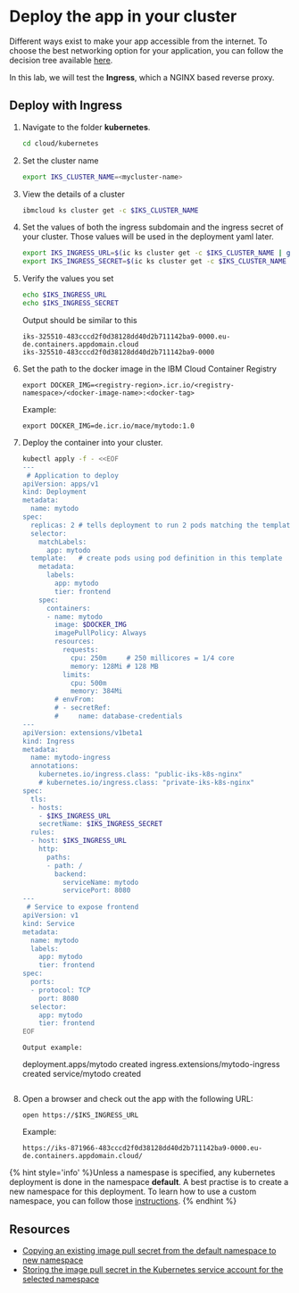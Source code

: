 # Deploy the app in your cluster

Different ways exist to make your app accessible from the internet. To choose the best networking option for your application, you can follow the decision tree available [here](https://cloud.ibm.com/docs/containers?topic=containers-cs_network_planning).

In this lab, we will test the **Ingress**, which a NGINX based reverse proxy.

## Deploy with Ingress

1. Navigate to the folder **kubernetes**.

    ```sh
    cd cloud/kubernetes
    ```

1. Set the cluster name

    ```sh
    export IKS_CLUSTER_NAME=<mycluster-name>
    ```

1. View the details of a cluster

    ```sh
    ibmcloud ks cluster get -c $IKS_CLUSTER_NAME
    ```

1. Set the values of both the ingress subdomain and the ingress secret of your cluster. Those values will be used in the deployment yaml later.

    ```sh
    export IKS_INGRESS_URL=$(ic ks cluster get -c $IKS_CLUSTER_NAME | grep "Ingress Subdomain" | awk '{print tolower($3)}')
    export IKS_INGRESS_SECRET=$(ic ks cluster get -c $IKS_CLUSTER_NAME | grep "Ingress Secret" | awk '{print tolower($3)}')
    ```

1. Verify the values you set

    ```sh
    echo $IKS_INGRESS_URL
    echo $IKS_INGRESS_SECRET
    ```

    Output should be similar to this

    ```
    iks-325510-483cccd2f0d38128dd40d2b711142ba9-0000.eu-de.containers.appdomain.cloud
    iks-325510-483cccd2f0d38128dd40d2b711142ba9-0000
    ```

1. Set the path to the docker image in the IBM Cloud Container Registry

    ```
    export DOCKER_IMG=<registry-region>.icr.io/<registry-namespace>/<docker-image-name>:<docker-tag>
    ```
    
    Example:
    ```
    export DOCKER_IMG=de.icr.io/mace/mytodo:1.0
    ```

1. Deploy the container into your cluster.
  
    ```sh
    kubectl apply -f - <<EOF
    ---
     # Application to deploy
    apiVersion: apps/v1
    kind: Deployment
    metadata:
      name: mytodo
    spec:
      replicas: 2 # tells deployment to run 2 pods matching the template
      selector:
        matchLabels:
          app: mytodo
      template:   # create pods using pod definition in this template
        metadata:
          labels:
            app: mytodo
            tier: frontend
        spec:
          containers:
          - name: mytodo
            image: $DOCKER_IMG
            imagePullPolicy: Always
            resources:
              requests:
                cpu: 250m     # 250 millicores = 1/4 core
                memory: 128Mi # 128 MB
              limits:
                cpu: 500m
                memory: 384Mi
            # envFrom:
            # - secretRef:
            #     name: database-credentials
    ---
    apiVersion: extensions/v1beta1
    kind: Ingress
    metadata:
      name: mytodo-ingress
      annotations:
        kubernetes.io/ingress.class: "public-iks-k8s-nginx"
        # kubernetes.io/ingress.class: "private-iks-k8s-nginx"
    spec:
      tls:
      - hosts:
        - $IKS_INGRESS_URL
        secretName: $IKS_INGRESS_SECRET
      rules:
      - host: $IKS_INGRESS_URL
        http:
          paths:
          - path: /
            backend:
              serviceName: mytodo
              servicePort: 8080
    ---
     # Service to expose frontend
    apiVersion: v1
    kind: Service
    metadata:
      name: mytodo
      labels:
        app: mytodo
        tier: frontend
    spec:
      ports:
      - protocol: TCP
        port: 8080
      selector:
        app: mytodo
        tier: frontend
    EOF
    ```

    ```
    Output example:
    ```
    deployment.apps/mytodo created
    ingress.extensions/mytodo-ingress created
    service/mytodo created
    ```

1. Open a browser and check out the app with the following URL:

    ```
    open https://$IKS_INGRESS_URL
    ```
    
    Example:
    
    ```
    https://iks-871966-483cccd2f0d38128dd40d2b711142ba9-0000.eu-de.containers.appdomain.cloud/
    ```

{% hint style='info' %}Unless a namespase is specified, any kubernetes deployment is done in the namespace **default**. A best practise is to create a new namespace for this deployment. To learn how to use a custom namespace, you can follow those [instructions](./deploy-app-custom-ns). {% endhint %}

## Resources

* [Copying an existing image pull secret from the default namespace to new namespace](https://cloud.ibm.com/docs/containers?topic=containers-registry#copy_imagePullSecret)
* [Storing the image pull secret in the Kubernetes service account for the selected namespace](https://cloud.ibm.com/docs/containers?topic=containers-registry#store_imagePullSecret)